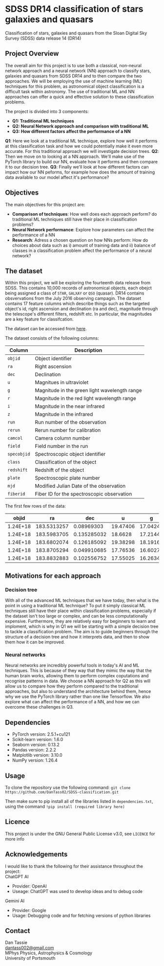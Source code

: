 # SDSS DR14 classification of stars galaxies and quasars
Classification of stars, galaxies and quasars from the Sloan Digital Sky Survey (SDSS) data release 14 (DR14)

## Project Overview
The overall aim for this project is to use both a classical, non-neural network approach and a neural network (NN) approach to classify stars, galaxies and quasars from SDSS DR14 and to then compare the two approaches.
We will be employing the use of machine learning (ML) techniques for this problem, as astronomical object classification is a difficult task within astronomy. The use of traditional ML and NN approaches can offer a quick and effective solution to these classification problems.

The project is divided into 3 components:
- **Q1: Traditional ML techniques**
- **Q2: Neural Network approach and comparison with traditional ML**
- **Q3: How different factors affect the performance of a NN**

**Q1**: Here we look at a traditional ML technique, explore how well it performs at this classification task and how we could potentially make it even more accurate. For this traditional approach we will investigate decision trees.
**Q2**: Then we move on to looking at a NN approach. We'll make use of the PyTorch library to build our NN, evaluate how it performs and then compare it to our decision tree.
**Q3**: Finally we'll look at how different factors can impact how our NN peforms, for example how does the amount of training data available to our model affect it's performance?

## Objectives
The main objectives for this project are:
- **Comparison of techniques**: How well does each approach perform? do traditional ML techniques still have their place in classification problems?
- **Neural Network performance**: Explore how parameters can affect the performance of a NN
- **Research**: Adress a chosen question on how NNs perform: How do choices about data such as i) amount of training data and ii) balance of
classes in a classification problem affect the performance of a neural network?

## The dataset
Within this project, we will be exploring the fourteenth data release from SDSS. This contains 10,000 records of astronomical objects, each obejct being assigned a class of `STAR`, `GALXAY` or `QSO` (quasar). DR14 contains obsvervations from the July 2016 observing campagin. The dataset contains 17 feature columns which describe things such as the targeted object's id, right ascension and declination (ra and dec), magnitude through the telescope's different filters, redshift etc. In particular, the magnitudes are a key feature for classifcation.  

The dataset can be accessed from [here](https://live-sdss4org-dr14.pantheonsite.io/).  

The dataset consists of the following columns:

| **Column**      | **Description**                                      | 
|------------------|------------------------------------------------------|
| `objid`         | Object identifier                                   |
| `ra`            | Right ascension                                     |
| `dec`           | Declination                                         |
| `u`             | Magnitues in ultraviolet                          |
| `g`             | Magnitude in the green light wavelength range                          |
| `r`             | Magnitude in the red light wavelength range                           |
| `i`             | Magnitude in the near infrared                          |
| `z`             | Magnitude in the infrared                          |
| `run`           | Run number of the observation                      |
| `rerun`         | Rerun number for calibration                       |
| `camcol`        | Camera column number                               |
| `field`         | Field number in the run                            |
| `specobjid`     | Spectroscopic object identifier                    |
| `class`         | Classification of the object   |
| `redshift`      | Redshift of the object                             |
| `plate`         | Spectroscopic plate number                         |
| `mjd`           | Modified Julian Date of the observation            |
| `fiberid`       | Fiber ID for the spectroscopic observation         |

The first few rows of the data:

| **objid**      | **ra**        | **dec**       | **u**     | **g**     | **r**     | **i**     | **z**     | **run** | **rerun** | **camcol** | **field** | **specobjid** | **class** | **redshift** | **plate** | **mjd**  | **fiberid** |
|----------------|---------------|---------------|-----------|-----------|-----------|-----------|-----------|---------|-----------|------------|-----------|---------------|-----------|--------------|-----------|----------|------------|
| 1.24E+18      | 183.5313257   | 0.08969303    | 19.47406  | 17.0424   | 15.94699  | 15.50342  | 15.22531  | 752     | 301       | 4          | 267       | 3.72E+18      | STAR      | -8.96E-06    | 3306      | 54922    | 491        |
| 1.24E+18      | 183.5983705   | 0.135285032   | 18.6628   | 17.21449  | 16.67637  | 16.48922  | 16.3915   | 752     | 301       | 4          | 267       | 3.64E+17      | STAR      | -5.49E-05    | 323       | 51615    | 541        |
| 1.24E+18      | 183.6802074   | 0.126185092   | 19.38298  | 18.19169  | 17.47428  | 17.08732  | 16.80125  | 752     | 301       | 4          | 268       | 3.23E+17      | GALAXY    | 0.1231112    | 287       | 52023    | 513        |
| 1.24E+18      | 183.8705294   | 0.049910685   | 17.76536  | 16.60272  | 16.16116  | 15.98233  | 15.90438  | 752     | 301       | 4          | 269       | 3.72E+18      | STAR      | -0.000110616 | 3306      | 54922    | 510        |
| 1.24E+18      | 183.8832883   | 0.102556752   | 17.55025  | 16.26342  | 16.43869  | 16.55492  | 16.61326  | 752     | 301       | 4          | 269       | 3.72E+18      | STAR      | 0.000590357  | 3306      | 54922    | 512        |

## Motivations for each approach
### Decision tree
With all of the advanced ML techniques that we have today, then what is the point in using a traditional ML technique? To put it simply classical ML techniques still have their place within classification problems, especially if the dataset isn't too large or complex, and can be less computationally expensive. Furthermore, they are relatively easy for beginners to learn and imploment, which is why in Q1 we will be starting with a simple decision tree to tackle a classification problem. The aim is to guide beginners through the structure of a decision tree and how it interprets data, and then to show them how it can be improved.

### Neural networks
Neural networks are incredibly powerful tools in today's AI and ML techniques. This is because of they way that they mimic the way that the human brain works, allowing them to perform complex coputations and recognise patterns in data. We choose a NN approach for Q2 as this will allow us to compare how they perform compared to the traditional approaches, but also to understand the architecture behind them, hence why we use the PyTorch library rather than one like Tensorflow. We also explore what can affect the performance of a NN, and how we can overcome these challenges in Q3.

## Dependencies

- PyTorch version: 2.5.1+cu121
- Scikit-learn version: 1.6.0
- Seaborn version: 0.13.2
- Pandas version: 2.2.2
- Matplotlib version: 3.10.0
- NumPy version: 1.26.4

## Usage
To clone the repository use the following command:
`git clone https://github.com/DanTass02/SDSS-classification.git`  

Then make sure to pip install all of the libraries listed in `dependencies.txt`, using the command `!pip install (required library here)`

## Licence
This project is under the GNU General Public License v3.0, see `LICENCE` for more info

## Acknowledgements
I would like to thank the following for their assistance throughout the project:  
ChatGPT AI
- Provider: OpenAI
- Useage: ChatGPT was used to develop ideas and to debug code

Gemini AI
- Provider: Google
- Usage: Debugging code and for fetching versions of python libraries

## Contact

Dan Tassie  
dantass002@gmail.com  
MPhys Physics, Astrophysics & Cosmology  
University of Portsmouth
